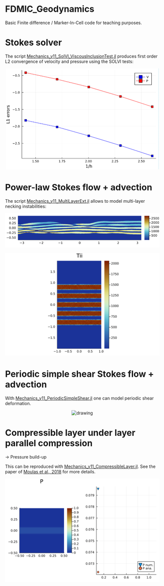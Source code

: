 # FDMIC_Geodynamics
Basic Finite difference / Marker-In-Cell code for teaching purposes.

# Stokes solver
The script [Mechanics_v11_SolVI_ViscousInclusionTest.jl](./Mechanics_v11_SolVI_ViscousInclusionTest.jl) produces first order L2 convergence of velocity and pressure using the SOLVI tests:

<!-- ![](/images/SOLVI_Julia.png) -->
<center><img src="/images/SOLVI_Julia.png" alt="drawing" width="500"/></center>

# Power-law Stokes flow + advection

The script [Mechanics_v11_MultiLayerExt.jl](./Mechanics_v11_MultiLayerExt.jl) allows to model multi-layer necking instabilities:

![](/images/MLPS_Julia.png)

<!-- ![](/images/MultiLayerExtension.gif) -->
<center><img src="/images/MultiLayerExtension.gif" alt="drawing" width="600"/></center>

# Periodic simple shear Stokes flow + advection

With [Mechanics_v11_PeriodicSimpleShear.jl](./Mechanics_v11_PeriodicSimpleShear.jl) one can model periodic shear deformation.

<!-- #![](/images/Periodic_Julia.png) -->

<!-- ![](/images/PeriodicSimpleShear.gif) -->
<center><img src="/images/PeriodicSimpleShear.gif" alt="drawing" width="600"/></center>

# Compressible layer under layer parallel compression

&#8594; Pressure build-up

This can be reproduced with [Mechanics_v11_CompressibleLayer.jl](./Mechanics_v11_CompressibleLayer.jl).
See the paper of [Moulas et al., 2018](https://onlinelibrary.wiley.com/doi/abs/10.1111/jmg.12446) for more details.

<!-- ![](/images/CompressibleLayer.gif) -->
<center><img src="/images/CompressibleLayer.gif" alt="drawing" width="600"/></center>

